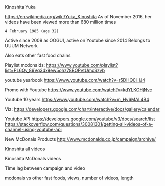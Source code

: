 Kinoshita Yuka

https://en.wikipedia.org/wiki/Yuka_Kinoshita
As of November 2016, her videos have been viewed more than 680 million times

 	4 February 1985 (age 32)

Active since 2009 as OOGUI, active on Youtube since 2014
Belongs to UUUM Network

Also eats other fast food chains

Playlist mcdonalds: https://www.youtube.com/playlist?list=PL6Qv_89Vq3dx9ew5ohz78BOPvtUmoSzyb

youtube yearbook
https://www.youtube.com/watch?v=r5DHQ0i_lJ4

Promo with Youtube
https://www.youtube.com/watch?v=kdYLKOHjNvc

Youtube 10 years
https://www.youtube.com/watch?v=m_Hv6MAL4B4


Viz: https://developers.google.com/chart/interactive/docs/gallery/calendar

Youtube API
https://developers.google.com/youtube/v3/docs/search/list
https://stackoverflow.com/questions/30081301/getting-all-videos-of-a-channel-using-youtube-api

New McDonals Products
http://www.mcdonalds.co.jp/campaign/archive/

Kinoshita all videos

Kinoshita McDonals videos

TIme lag between campaign and video

mcdonals vs other fast foods, views, number of videos, length
